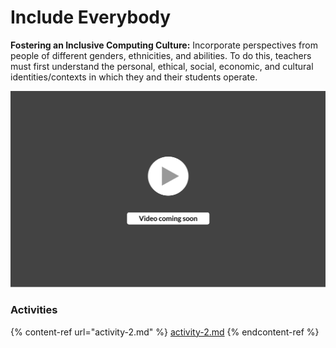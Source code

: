 # Include Everybody

**Fostering an Inclusive Computing Culture:** Incorporate perspectives from people of different genders, ethnicities, and abilities. To do this, teachers must first understand the personal, ethical, social, economic, and cultural identities/contexts in which they and their students operate.

![](<../../.gitbook/assets/vidComing (3).png>)

### Activities

{% content-ref url="activity-2.md" %}
[activity-2.md](activity-2.md)
{% endcontent-ref %}
